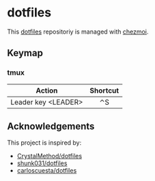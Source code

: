 # dotfiles

This [dotfiles](https://github.com/mab/dotfiles) repositoriy is managed with [chezmoi](https://www.chezmoi.io/).

## Keymap

### tmux

| Action                | Shortcut |
|-----------------------|:--------:|
| Leader key \<LEADER\> |    ⌃S    |

## Acknowledgements

This project is inspired by:

- [CrystalMethod/dotfiles](https://github.com/CrystalMethod/dotfiles)
- [shunk031/dotfiles](https://github.com/shunk031/dotfiles)
- [carloscuesta/dotfiles](https://github.com/carloscuesta/dotfiles)
